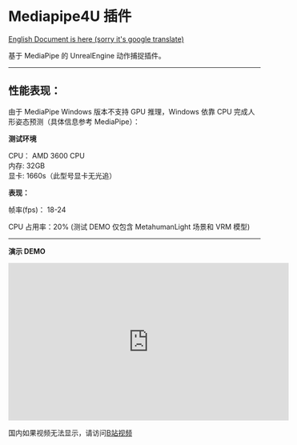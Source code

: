 # Mediapipe4U 插件

[English Document is here (sorry it's google translate)](https://github-com.translate.goog/endink/Mediapipe4u-plugin?_x_tr_sl=zh-CN&_x_tr_tl=en&_x_tr_hl=zh-CN&_x_tr_pto=wapp)

基于 MediaPipe 的 UnrealEngine 动作捕捉插件。   

---
## 性能表现：

由于 MediaPipe Windows 版本不支持 GPU 推理，Windows 依靠 CPU 完成人形姿态预测（具体信息参考 MediaPipe）：

**测试环境**

CPU： AMD 3600 CPU   
内存: 32GB   
显卡: 1660s（此型号显卡无光追）   


**表现：** 

帧率(fps)： 18-24  

CPU 占用率：20% (测试 DEMO 仅包含 MetahumanLight 场景和 VRM 模型)  

---

**演示 DEMO**

<iframe width="560" height="315" src="https://www.youtube.com/embed/a0Ug_bFGQYk" title="YouTube video player" frameborder="0" allow="accelerometer; autoplay; clipboard-write; encrypted-media; gyroscope; picture-in-picture" allowfullscreen></iframe>

国内如果视频无法显示，请访问[B站视频](https://www.bilibili.com/video/BV1JD4y1r7ow)

